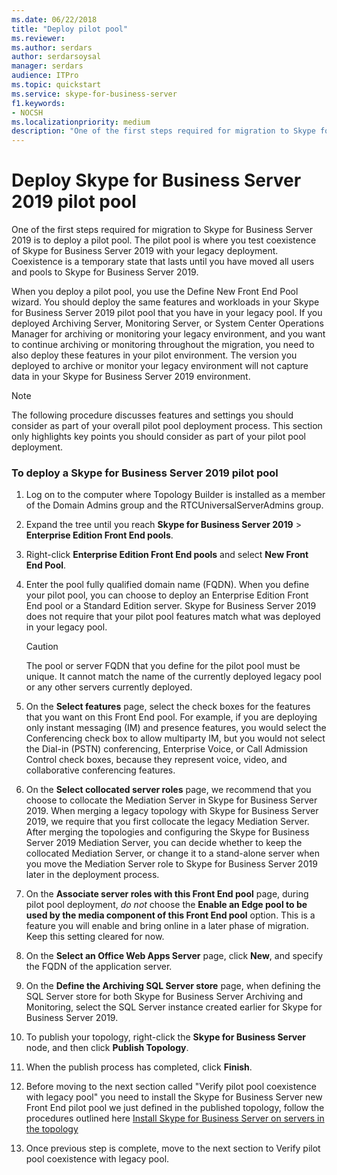 ```yaml
---
ms.date: 06/22/2018
title: "Deploy pilot pool"
ms.reviewer: 
ms.author: serdars
author: serdarsoysal
manager: serdars
audience: ITPro
ms.topic: quickstart
ms.service: skype-for-business-server
f1.keywords:
- NOCSH
ms.localizationpriority: medium
description: "One of the first steps required for migration to Skype for Business Server 2019 is to deploy a pilot pool. The pilot pool is where you test coexistence of Skype for Business Server 2019 with your legacy deployment. Coexistence is a temporary state that lasts until you have moved all users and pools to Skype for Business Server 2019."
---
```


# Deploy Skype for Business Server 2019 pilot pool

One of the first steps required for migration to Skype for Business Server 2019 is to deploy a pilot pool. The pilot pool is where you test coexistence of Skype for Business Server 2019 with your legacy deployment. Coexistence is a temporary state that lasts until you have moved all users and pools to Skype for Business Server 2019. 
  
When you deploy a pilot pool, you use the Define New Front End Pool wizard. You should deploy the same features and workloads in your Skype for Business Server 2019 pilot pool that you have in your legacy pool. If you deployed Archiving Server, Monitoring Server, or System Center Operations Manager for archiving or monitoring your legacy environment, and you want to continue archiving or monitoring throughout the migration, you need to also deploy these features in your pilot environment. The version you deployed to archive or monitor your legacy environment will not capture data in your Skype for Business Server 2019 environment. 
  
> [!NOTE]
> The following procedure discusses features and settings you should consider as part of your overall pilot pool deployment process. This section only highlights key points you should consider as part of your pilot pool deployment. <!-- For detailed steps, refer to the 
 [Deploying Skype for Business Server 2019](../deployment/deploying-lync-server-2013/deploying-lync-server-2013.md) deployment guide.  -->
  
### To deploy a Skype for Business Server 2019 pilot pool

1. Log on to the computer where Topology Builder is installed as a member of the Domain Admins group and the RTCUniversalServerAdmins group.
    
2. Expand the tree until you reach **Skype for Business Server 2019** > **Enterprise Edition Front End pools**.
    
3. Right-click **Enterprise Edition Front End pools** and select **New Front End Pool**.
  
4. Enter the pool fully qualified domain name (FQDN). When you define your pilot pool, you can choose to deploy an Enterprise Edition Front End pool or a Standard Edition server. Skype for Business Server 2019 does not require that your pilot pool features match what was deployed in your legacy pool.
    
    > [!CAUTION]
    > The pool or server FQDN that you define for the pilot pool must be unique. It cannot match the name of the currently deployed legacy pool or any other servers currently deployed. 
  
5. On the **Select features** page, select the check boxes for the features that you want on this Front End pool. For example, if you are deploying only instant messaging (IM) and presence features, you would select the Conferencing check box to allow multiparty IM, but you would not select the Dial-in (PSTN) conferencing, Enterprise Voice, or Call Admission Control check boxes, because they represent voice, video, and collaborative conferencing features. <!-- For additional information on selecting features, see 
 [Define and configure a Front End pool or Standard Edition server in Skype for Business Server 2019](../deployment/deploying-lync-server-2013/define-and-configure-a-front-end-pool-or-standard-edition-server.md) in the Deployment documentation.  -->
  
6. On the **Select collocated server roles** page, we recommend that you choose to collocate the Mediation Server in Skype for Business Server 2019. When merging a legacy topology with Skype for Business Server 2019, we require that you first collocate the legacy Mediation Server. After merging the topologies and configuring the Skype for Business Server 2019 Mediation Server, you can decide whether to keep the collocated Mediation Server, or change it to a stand-alone server when you move the Mediation Server role to Skype for Business Server 2019 later in the deployment process. 
   
7. On the **Associate server roles with this Front End pool** page, during pilot pool deployment, *do not* choose the **Enable an Edge pool to be used by the media component of this Front End pool** option. This is a feature you will enable and bring online in a later phase of migration. Keep this setting cleared for now. 
  
8. On the **Select an Office Web Apps Server** page, click **New**, and specify the FQDN of the application server.
  
9. On the **Define the Archiving SQL Server store** page, when defining the SQL Server store for both Skype for Business Server Archiving and Monitoring, select the SQL Server instance created earlier for Skype for Business Server 2019. 
  
10. To publish your topology, right-click the **Skype for Business Server** node, and then click **Publish Topology**.
  
11. When the publish process has completed, click **Finish**.

12. Before moving to the next section called "Verify pilot pool coexistence with legacy pool" you need to install the Skype for Business Server new Front End pilot pool we just defined in the published topology, follow the procedures outlined here [Install Skype for Business Server on servers in the topology](../../SfbServer/deploy/install/install-skype-for-business-server.md)

13. Once previous step is complete, move to the next section to Verify pilot pool coexistence with legacy pool.
    
<!-- To install a local copy of the configuration store and start the required services, see 
[Setting up Front End Servers and Front End pools for Skype for Business Server 2019](../deployment/deploying-lync-server-2013/setting-up-front-end-servers-and-front-end-pools.md) in the Deployment documentation.  -->

